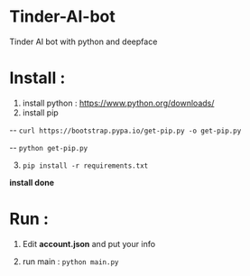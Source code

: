 # Tinder-AI-bot
Tinder AI bot with python and deepface

# Install :
1. install python : https://www.python.org/downloads/
2. install pip 

-- `curl https://bootstrap.pypa.io/get-pip.py -o get-pip.py`

-- `python get-pip.py`

3. `pip install -r requirements.txt`

__install done__

# Run :

1. Edit __account.json__ and put your info 

2. run main : `python main.py`

